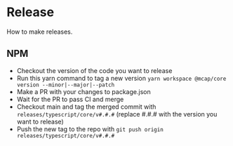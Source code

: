 # Release

How to make releases.

## NPM

- Checkout the version of the code you want to release
- Run this yarn command to tag a new version `yarn workspace @mcap/core version --minor|--major|--patch`
- Make a PR with your changes to package.json
- Wait for the PR to pass CI and merge
- Checkout main and tag the merged commit with `releases/typescript/core/v#.#.#` (replace #.#.# with the version you want to release)
- Push the new tag to the repo with `git push origin releases/typescript/core/v#.#.#`
